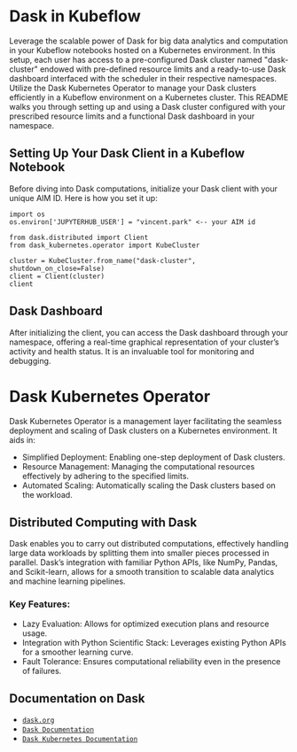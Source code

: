 # Dask in Kubeflow

Leverage the scalable power of Dask for big data analytics and computation in your Kubeflow notebooks hosted on a Kubernetes environment. In this setup, each user has access to a pre-configured Dask cluster named "dask-cluster" endowed with pre-defined resource limits and a ready-to-use Dask dashboard interfaced with the scheduler in their respective namespaces.
Utilize the Dask Kubernetes Operator to manage your Dask clusters efficiently in a Kubeflow environment on a Kubernetes cluster. This README walks you through setting up and using a Dask cluster configured with your prescribed resource limits and a functional Dask dashboard in your namespace.


## Setting Up Your Dask Client in a Kubeflow Notebook

Before diving into Dask computations, initialize your Dask client with your unique AIM ID. Here is how you set it up:

```
import os
os.environ['JUPYTERHUB_USER'] = "vincent.park" <-- your AIM id

from dask.distributed import Client
from dask_kubernetes.operator import KubeCluster

cluster = KubeCluster.from_name("dask-cluster", shutdown_on_close=False)
client = Client(cluster)
client
```

## Dask Dashboard

After initializing the client, you can access the Dask dashboard through your namespace, offering a real-time graphical representation of your cluster’s activity and health status. It is an invaluable tool for monitoring and debugging.

# Dask Kubernetes Operator

Dask Kubernetes Operator is a management layer facilitating the seamless deployment and scaling of Dask clusters on a Kubernetes environment. It aids in:

- Simplified Deployment: Enabling one-step deployment of Dask clusters.
- Resource Management: Managing the computational resources effectively by adhering to the specified limits.
- Automated Scaling: Automatically scaling the Dask clusters based on the workload.


## Distributed Computing with Dask

Dask enables you to carry out distributed computations, effectively handling large data workloads by splitting them into smaller pieces processed in parallel. Dask’s integration with familiar Python APIs, like NumPy, Pandas, and Scikit-learn, allows for a smooth transition to scalable data analytics and machine learning pipelines.

### Key Features:
- Lazy Evaluation: Allows for optimized execution plans and resource usage.
- Integration with Python Scientific Stack: Leverages existing Python APIs for a smoother learning curve.
- Fault Tolerance: Ensures computational reliability even in the presence of failures.


## Documentation on Dask

- [`dask.org`](https://www.dask.org/)
- [`Dask Documentation`](https://docs.dask.org/en/stable/)
- [`Dask Kubernetes Documentation`](https://kubernetes.dask.org/en/latest/)
